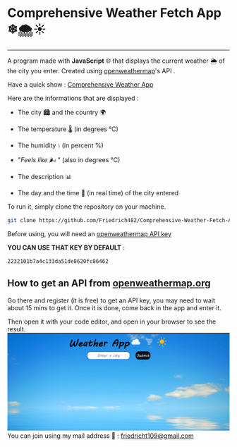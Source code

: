 # Comprehensive Weather Fetch App ❄🌨☀️

---

A program made with **JavaScript**  🌐 that displays the current weather 🌦️ of the city you enter. Created using [openweathermap](https://openweathermap.org/)'s API .  

Have a quick show : [Comprehensive Weather App](https://friedrich482.github.io/Comprehensive-Weather-Fetch-App/)

Here are the informations that are displayed :

- The city 🏙️ and the country 🌍

- The temperature  🌡️ (in degrees °C)  

- The humidity 💧 (in percent %)  

- "*Feels like 🌬️* " (also in degrees °C)  

- The description 📊  

- The day and the time 📅 (in real time) of the city entered

To run it, simply clone the repository on your machine.  
  
``` bash
git clone https://github.com/Friedrich482/Comprehensive-Weather-Fetch-App.git

```  

Before using, you will need an [openweathermap API key](https://https://openweathermap.org/)  

**YOU CAN USE THAT KEY BY DEFAULT** : 
```bash
2232101b7a4c133da51de8620fc86462  
```
## How to get an API from [openweathermap.org](https://openweathermap.org/)  

Go there and register (it is free) to get an API key, you may need to wait about 15 mins to get it. Once it is done, come back in the app and enter it.  

Then open it with your code editor, and open in your browser to see the result.
![Image](/docs/img/weatherAppPr.png)
You can join using my mail address 📧 : <friedricht109@gmail.com>
